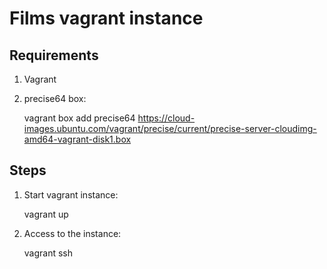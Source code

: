 Films vagrant instance
======================

Requirements
------------

1. Vagrant
1. precise64 box:

    vagrant box add precise64 https://cloud-images.ubuntu.com/vagrant/precise/current/precise-server-cloudimg-amd64-vagrant-disk1.box

Steps
-----

1. Start vagrant instance:

   vagrant up

1. Access to the instance:

   vagrant ssh
